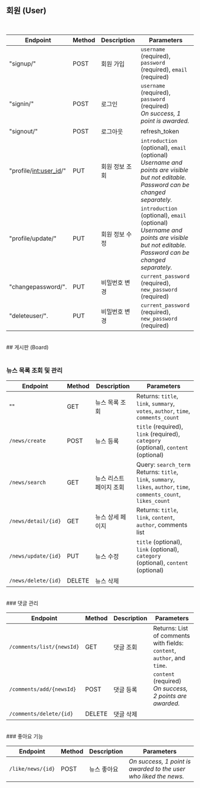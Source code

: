 ## 회원 (User)
<br>

| **Endpoint**             | **Method** | **Description**     | **Parameters**                                                                 |
|--------------------      |------------|-------------------- |--------------------------------------------------------------------------------|
| "signup/"                | POST       | 회원 가입         | `username` (required), `password` (required), `email` (required)               |
| "signin/"                | POST       | 로그인           | `username` (required), `password` (required) <br> *On success, 1 point is awarded.* |
| "signout/"               | POST       | 로그아웃          |refresh_token                                                                                |
| "profile/<int:user_id>/" | PUT        | 회원 정보 조회     | `introduction` (optional), `email` (optional) <br> *Username and points are visible but not editable. Password can be changed separately.* |
| "profile/update/"        | PUT        | 회원 정보 수정     | `introduction` (optional), `email` (optional) <br> *Username and points are visible but not editable. Password can be changed separately.* |
| "changepassword/".       | PUT        | 비밀번호 변경      | `current_password` (required), `new_password` (required)                       |
| "deleteuser/".           | PUT        | 비밀번호 변경      | `current_password` (required), `new_password` (required)                       |
<br>		
## 게시판 (Board)<br>
<br>

### 뉴스 목록 조회 및 관리

| **Endpoint**         | **Method** | **Description**        | **Parameters**                                                                 |
|----------------------|------------|------------------------|--------------------------------------------------------------------------------|
| ""                   | GET        | 뉴스 목록 조회          | Returns: `title`, `link`, `summary`, `votes`, `author`, `time`, `comments_count` |
| `/news/create`       | POST       | 뉴스 등록               | `title` (required), `link` (required), `category` (optional), `content` (optional) |
| `/news/search`       | GET        | 뉴스 리스트 페이지 조회  | Query: `search_term` <br> Returns: `title`, `link`, `summary`, `likes`, `author`, `time`, `comments_count`, `likes_count` |
| `/news/detail/{id}`  | GET        | 뉴스 상세 페이지        | Returns: `title`, `link`, `content`, `author`, comments list                    |
| `/news/update/{id}`  | PUT        | 뉴스 수정               | `title` (optional), `link` (optional), `category` (optional), `content` (optional) |
| `/news/delete/{id}`  | DELETE     | 뉴스 삭제               |
<br>
### 댓글 관리

| **Endpoint**            | **Method**  | **Description**    | **Parameters**                                                                 |
|-------------------------|-------------|--------------------|--------------------------------------------------------------------------------|
| `/comments/list/{newsId}`| GET         | 댓글 조회           | Returns: List of comments with fields: `content`, `author`, and `time`.         |
| `/comments/add/{newsId}`| POST        | 댓글 등록           | `content` (required) <br> *On success, 2 points are awarded.*                  |
| `/comments/delete/{id}`  | DELETE      | 댓글 삭제           |
<br>
### 좋아요 기능

| **Endpoint**       | **Method**  | **Description**    | **Parameters**                                                                 |
|--------------------|-------------|--------------------|--------------------------------------------------------------------------------|
| `/like/news/{id}`  | POST        | 뉴스 좋아요         | *On success, 1 point is awarded to the user who liked the news.*              |
